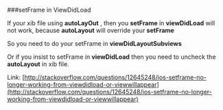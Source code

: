 ###setFrame in ViewDidLoad

If your xib file using __autoLayOut__ , then you __setFrame__ in __viewDidLoad__ will not work, because __autoLayout__ will override your __setFrame__

So you need to do your setFrame in __viewDidLayoutSubviews__

Or if you insist to setFrame in __viewDidLoad__ then you need to uncheck the __autoLayout__ in xib file.


Link:
[http://stackoverflow.com/questions/12645248/ios-setframe-no-longer-working-from-viewdidload-or-viewwillappear](http://stackoverflow.com/questions/12645248/ios-setframe-no-longer-working-from-viewdidload-or-viewwillappear)